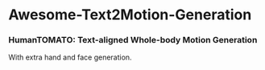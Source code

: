 # Awesome-Text2Motion-Generation

 
 ### HumanTOMATO: Text-aligned Whole-body Motion Generation 
 With extra hand and face generation. 

 
